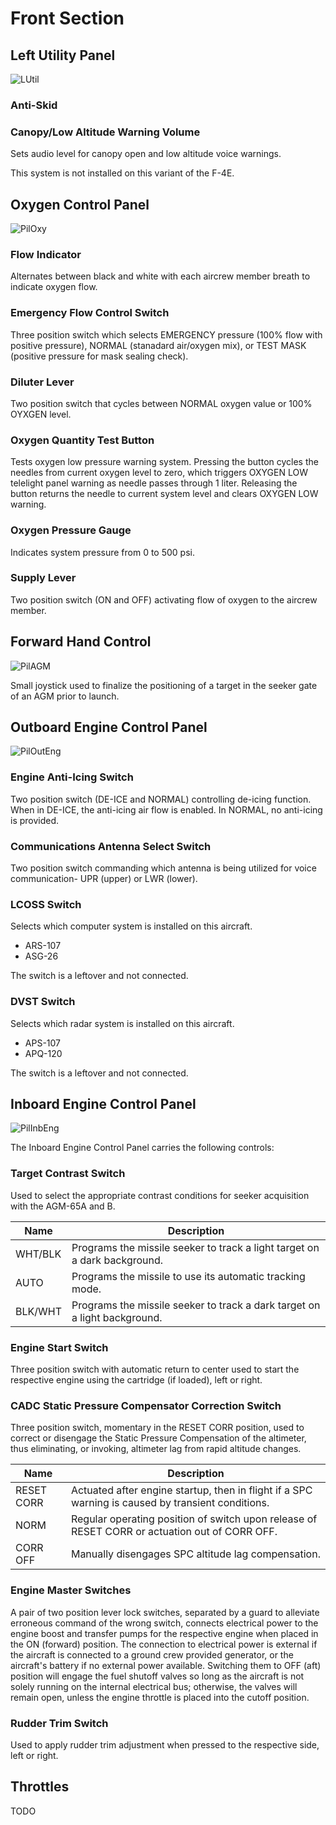 # Front Section

## Left Utility Panel

![LUtil](../../../img/LUtil.png)

### Anti-Skid

### Canopy/Low Altitude Warning Volume

Sets audio level for canopy open and low altitude voice warnings.

This system is not installed on this variant of the F-4E.

## Oxygen Control Panel

![PilOxy](../../../img/PilOxy.png)

### Flow Indicator

Alternates between black and white with each aircrew member breath to indicate
oxygen flow.

### Emergency Flow Control Switch

Three position switch which selects EMERGENCY pressure (100% flow with positive
pressure), NORMAL (stanadard air/oxygen mix), or TEST MASK (positive pressure
for mask sealing check).

### Diluter Lever

Two position switch that cycles between NORMAL oxygen value or 100% OYXGEN
level.

### Oxygen Quantity Test Button

Tests oxygen low pressure warning system. Pressing the button cycles the needles
from current oxygen level to zero, which triggers OXYGEN LOW telelight panel
warning as needle passes through 1 liter. Releasing the button returns the
needle to current system level and clears OXYGEN LOW warning.

### Oxygen Pressure Gauge

Indicates system pressure from 0 to 500 psi.

### Supply Lever

Two position switch (ON and OFF) activating flow of oxygen to the aircrew
member.

## Forward Hand Control

![PilAGM](../../../img/PilAGM.png)

Small joystick used to finalize the positioning of a target in the seeker gate
of an AGM prior to launch.

## Outboard Engine Control Panel

![PilOutEng](../../../img/PilOutEng.png)

### Engine Anti-Icing Switch

Two position switch (DE-ICE and NORMAL) controlling de-icing function. When in
DE-ICE, the anti-icing air flow is enabled. In NORMAL, no anti-icing is
provided.

### Communications Antenna Select Switch

Two position switch commanding which antenna is being utilized for voice
communication- UPR (upper) or LWR (lower).

### LCOSS Switch

Selects which computer system is installed on this aircraft.

- ARS-107
- ASG-26

The switch is a leftover and not connected.

### DVST Switch

Selects which radar system is installed on this aircraft.

- APS-107
- APQ-120

The switch is a leftover and not connected.

## Inboard Engine Control Panel

![PilInbEng](../../../img/PilInbEng.png)

The Inboard Engine Control Panel carries the following controls:

### Target Contrast Switch

Used to select the appropriate contrast conditions for seeker acquisition with
the AGM-65A and B.

| Name    | Description                                                               |
| ------- | ------------------------------------------------------------------------- |
| WHT/BLK | Programs the missile seeker to track a light target on a dark background. |
| AUTO    | Programs the missile to use its automatic tracking mode.                  |
| BLK/WHT | Programs the missile seeker to track a dark target on a light background. |

### Engine Start Switch

Three position switch with automatic return to center used to start the
respective engine using the cartridge (if loaded), left or right.

### CADC Static Pressure Compensator Correction Switch

Three position switch, momentary in the RESET CORR position, used to correct or
disengage the Static Pressure Compensation of the altimeter, thus eliminating,
or invoking, altimeter lag from rapid altitude changes.

| Name       | Description                                                                                       |
| ---------- | ------------------------------------------------------------------------------------------------- |
| RESET CORR | Actuated after engine startup, then in flight if a SPC warning is caused by transient conditions. |
| NORM       | Regular operating position of switch upon release of RESET CORR or actuation out of CORR OFF.     |
| CORR OFF   | Manually disengages SPC altitude lag compensation.                                                |

### Engine Master Switches

A pair of two position lever lock switches, separated by a guard to alleviate
erroneous command of the wrong switch, connects electrical power to the engine
boost and transfer pumps for the respective engine when placed in the ON
(forward) position. The connection to electrical power is external if the
aircraft is connected to a ground crew provided generator, or the aircraft's
battery if no external power available. Switching them to OFF (aft) position
will engage the fuel shutoff valves so long as the aircraft is not solely
running on the internal electrical bus; otherwise, the valves will remain open,
unless the engine throttle is placed into the cutoff position.

### Rudder Trim Switch

Used to apply rudder trim adjustment when pressed to the respective side, left
or right.

## Throttles

TODO
